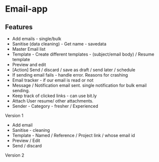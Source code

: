 # Email-app

Features
- 
- Add emails - single/bulk
- Sanitise (data cleaning) - Get name - savedata
- Master Email list
- Template - Create different templates - (subject/email body) / Resume template
- Preview and edit
- [Action] Send / discard / save as draft / send later / schedule
- If sending email fails - handle error. Reasons for crashing
- Email tracker - if our email is read or not
- Message / Notification email sent. single notification for bulk email sending.
- Keep track of clicked links - can use bit.ly
- Attach User resume/ other attachments.
- Sender - Category - fresher / Experienced
  
Version 1
- Add email 
- Sanitise - cleaning
- Template - Named / Reference / Project link / whose email id
- Preview / Edit
- Send / discard

Version 2
